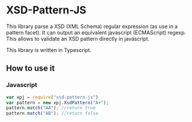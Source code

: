 # XSD-Pattern-JS

This library parse a XSD (XML Schema) regular expression (as use in a pattern facet). It can output an equivalent javascript (ECMAScript) regexp. This allows to validate an XSD pattern directly in javascript.

This library is written in Typescript.

## How to use it 

### Javascript

```javascript
var xpj = require("xsd-pattern-js")
var pattern = new xpj.XsdPattern("A+");
pattern.match("AA"); //return true
pattern.match("AB"); //return false

```